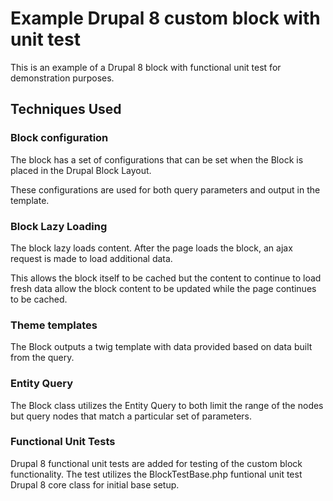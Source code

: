 # Example Drupal 8 custom block with unit test

This is an example of a Drupal 8 block with functional unit test for demonstration purposes.

## Techniques Used

### Block configuration

The block has a set of configurations that can be set when
the Block is placed in the Drupal Block Layout.

These configurations are used for both query parameters and
output in the template.

### Block Lazy Loading

The block lazy loads content.
After the page loads the block, an ajax request is made
to load additional data.

This allows the block itself to be cached but the content
to continue to load fresh data allow the block content
to be updated while the page continues to be cached.

### Theme templates

The Block outputs a twig template with data provided based
on data built from the query.

### Entity Query

The Block class utilizes the Entity Query to both limit
the range of the nodes but query nodes that match
a particular set of parameters.

### Functional Unit Tests

Drupal 8 functional unit tests are added for testing of the
custom block functionality. The test utilizes the BlockTestBase.php
funtional unit test Drupal 8 core class for initial base setup.

